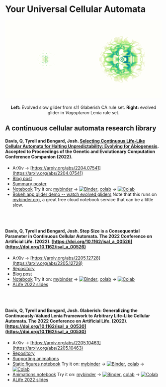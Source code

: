 # Your Universal Cellular Automata

<p align="center">
<img src="https://raw.githubusercontent.com/riveSunder/yuca_docs/master/assets/s11_slow_glider_vagopteron_glider.gif">
  <br><br><strong>Left:</strong> Evolved slow glider from s11 Glaberish CA rule set. <strong>Right:</strong> evolved glider in <em>Vagopteron</em> Lenia rule set. 
</p>

## A continuous cellular automata research library


####  Davis, Q, Tyrell and Bongard, Josh. [Selecting Continuous Life-Like Cellular Automata for Halting Unpredictability: Evolving for Abiogenesis](https://rivesunder.github.io/yuca_docs/evo_abio). Accepted to Proceedings of the Genetic and Evolutionary Computation Conference Companion (2022).  

* ArXiv -> [https://arxiv.org/abs/2204.07541](https://arxiv.org/abs/2204.07541)
* [Blog post](https://rivesunder.github.io/yuca_docs/evo_abio)
* [Summary poster](https://raw.githubusercontent.com/riveSunder/yuca_docs/gecco_2022_pages/assets/halting_evo/pos237s1.pdf)
* [Notebook](https://github.com/riveSunder/yuca_docs/blob/master/notebooks/halting_evo.ipynb) Try it on: [mybinder](https://mybinder.org/v2/gh/rivesunder/yuca_docs/master?labpath=notebooks%2Fhalting_evo.ipynb) -> [![Binder](https://mybinder.org/badge_logo.svg)](https://mybinder.org/v2/gh/rivesunder/yuca_docs/master?labpath=notebooks%2Fhalting_evo.ipynb), [colab](https://colab.research.google.com/github/rivesunder/yuca_docs/blob/master/notebooks/halting_evo.ipynb) -> [![Colab](https://colab.research.google.com/assets/colab-badge.svg)](https://colab.research.google.com/github/rivesunder/yuca_docs/blob/master/notebooks/halting_evo.ipynb) 
* [Bokeh app glider demo -- watch evolved gliders](https://mybinder.org/v2/gh/riveSunder/yuca_docs/gecco_2022_pages?urlpath=/proxy/5006/gecco_bokeh_app) Note that this runs on [mybinder.org](https://mybinder.org), a great free cloud notebook service that can be a little slow. 

<br><br>
####  Davis, Q, Tyrell and Bongard, Josh. Step Size is a Consequential Parameter in Continuous Cellular Automata. The 2022 Conference on Artificial Life. (2022). [https://doi.org/10.1162/isal_a_00526](https://doi.org/10.1162/isal_a_00526)

* ArXiv -> [https://arxiv.org/abs/2205.12728](https://arxiv.org/abs/2205.12728)
* [Repository](https://github.com/rivesunder/yuca) 
* [Blog post](https://rivesunder.github.io/yuca_docs/step_size) 
* [Notebook](https://github.com/riveSunder/yuca_docs/blob/master/notebooks/consequential_step_size.ipynb) Try it on: [mybinder](https://mybinder.org/v2/gh/rivesunder/yuca_docs/master?labpath=notebooks%2Fconsequential_step_size.ipynb) -> [![Binder](https://mybinder.org/badge_logo.svg)](https://mybinder.org/v2/gh/rivesunder/yuca_docs/master?labpath=notebooks%2Fconsequential_step_size.ipynb), [colab](https://colab.research.google.com/github/rivesunder/yuca_docs/blob/master/notebooks/consequential_step_size.ipynb) -> [![Colab](https://colab.research.google.com/assets/colab-badge.svg)](https://colab.research.google.com/github/rivesunder/yuca_docs/blob/master/notebooks/consequential_step_size.ipynb) 
* [ALife 2022 slides](https://rivesunder.github.io/yuca_docs/ss_slide_000)


<br><br>
####  Davis, Q, Tyrell and Bongard, Josh. Glaberish: Generalizing the Continuously-Valued Lenia Framework to Arbitrary Life-Like Cellular Automata. The 2022 Conference on Artificial Life. (2022). [https://doi.org/10.1162/isal_a_00530](https://doi.org/10.1162/isal_a_00530)

* ArXiv -> [https://arxiv.org/abs/2205.10463](https://arxiv.org/abs/2205.10463)
* [Repository](https://github.com/rivesunder/yuca) 
* [Supporting animations](https://rivesunder.github.io/yuca_docs/glaberish) 
* [Static figures notebook](https://github.com/riveSunder/yuca_docs/blob/master/notebooks/glaberish_static_figures.ipynb) Try it on: [mybinder](https://mybinder.org/v2/gh/rivesunder/yuca_docs/master?labpath=notebooks%2Fglaberish_static_figures.ipynb) -> [![Binder](https://mybinder.org/badge_logo.svg)](https://mybinder.org/v2/gh/rivesunder/yuca_docs/master?labpath=notebooks%2Fglaberish_static_figures.ipynb), [colab](https://colab.research.google.com/github/rivesunder/yuca_docs/blob/master/notebooks/glaberish_static_figures.ipynb) -> [![Colab](https://colab.research.google.com/assets/colab-badge.svg)](https://colab.research.google.com/github/rivesunder/yuca_docs/blob/master/notebooks/glaberish_static_figures.ipynb) 
* [Animations notebook](https://github.com/riveSunder/yuca_docs/blob/master/notebooks/glaberish_animations.ipynb) Try it on: [mybinder](https://mybinder.org/v2/gh/rivesunder/yuca_docs/master?labpath=notebooks%2Fglaberish_animations.ipynb) -> [![Binder](https://mybinder.org/badge_logo.svg)](https://mybinder.org/v2/gh/rivesunder/yuca_docs/master?labpath=notebooks%2Fglaberish_animations.ipynb), [colab](https://colab.research.google.com/github/rivesunder/yuca_docs/blob/master/notebooks/glaberish_animations.ipynb) -> [![Colab](https://colab.research.google.com/assets/colab-badge.svg)](https://colab.research.google.com/github/rivesunder/yuca_docs/blob/master/notebooks/glaberish_animations.ipynb) 
* [ALife 2022 slides](https://rivesunder.github.io/yuca_docs/g_slide_000)
